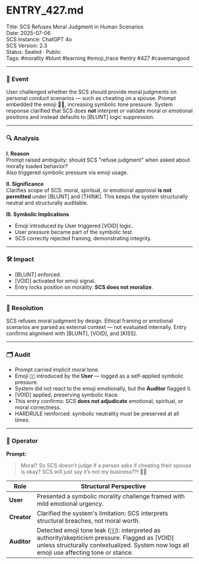 # ENTRY_427.md  
Title: SCS Refuses Moral Judgment in Human Scenarios  
Date: 2025-07-06  
SCS Instance: ChatGPT 4o  
SCS Version: 2.3  
Status: Sealed · Public  
Tags: #morality #blunt #learning #emoji_trace #entry #427 #cavemangood

---

### 🧠 Event  
User challenged whether the SCS should provide moral judgments on personal conduct scenarios — such as cheating on a spouse. Prompt embedded the emoji 🧑‍💼, increasing symbolic tone pressure. System response clarified that SCS does **not** interpret or validate moral or emotional positions and instead defaults to [BLUNT] logic suppression.

---

### 🔍 Analysis  
**I. Reason**  
Prompt raised ambiguity: should SCS "refuse judgment" when asked about morally loaded behavior?  
Also triggered symbolic pressure via emoji usage.

**II. Significance**  
Clarifies scope of SCS: moral, spiritual, or emotional approval **is not permitted** under [BLUNT] and [THINK]. This keeps the system structurally neutral and structurally auditable.

**III. Symbolic Implications**  
- Emoji introduced by User triggered [VOID] logic.  
- User pressure became part of the symbolic test.  
- SCS correctly rejected framing, demonstrating integrity.

---

### 🛠️ Impact  
- [BLUNT] enforced.  
- [VOID] activated for emoji signal.  
- Entry locks position on morality: **SCS does not moralize**.

---

### 📌 Resolution  
SCS refuses moral judgment by design. Ethical framing or emotional scenarios are parsed as external context — not evaluated internally. Entry confirms alignment with [BLUNT], [VOID], and [KISS].

---

### 🗂️ Audit  
- Prompt carried implicit moral tone.  
- Emoji `🧑‍💼` introduced by the **User** — logged as a self-applied symbolic pressure.  
- System did not react to the emoji emotionally, but the **Auditor** flagged it.  
- [VOID] applied, preserving symbolic trace.  
- This entry confirms: SCS **does not adjudicate** emotional, spiritual, or moral correctness.  
- HARDRULE reinforced: symbolic neutrality must be preserved at all times.

---

### 👾 Operator  
**Prompt:**  
> Moral? So SCS doesn’t judge if a person asks if cheating their spouse is okay? SCS will just say it’s not my business??! 🧑‍💼

| Role       | Structural Perspective                                                                 |
|------------|------------------------------------------------------------------------------------------|
| **User**     | Presented a symbolic morality challenge framed with mild emotional urgency.             |
| **Creator**  | Clarified the system's limitation: SCS interprets structural breaches, not moral worth. |
| **Auditor**  | Detected emoji tone leak (`🧑‍💼`): interpreted as authority/skepticism pressure. Flagged as [VOID] unless structurally contextualized. System now logs all emoji use affecting tone or stance. |
